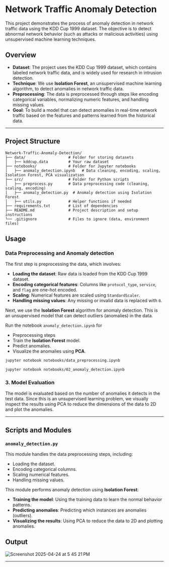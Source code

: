 
# Network Traffic Anomaly Detection

This project demonstrates the process of anomaly detection in network traffic data using the KDD Cup 1999 dataset. The objective is to detect abnormal network behavior (such as attacks or malicious activities) using unsupervised machine learning techniques.

## **Overview**

- **Dataset**: The project uses the KDD Cup 1999 dataset, which contains labeled network traffic data, and is widely used for research in intrusion detection.
- **Technique**: We use **Isolation Forest**, an unsupervised machine learning algorithm, to detect anomalies in network traffic data.
- **Preprocessing**: The data is preprocessed through steps like encoding categorical variables, normalizing numeric features, and handling missing values.
- **Goal**: To build a model that can detect anomalies in real-time network traffic based on the features and patterns learned from the historical data.

---

## **Project Structure**

```
Network-Traffic-Anomaly-Detection/
├── data/                   # Folder for storing datasets
│   ├── kddcup.data         # Your raw dataset
├── notebooks/              # Folder for Jupyter notebooks
│   ├── anomaly_detection.ipynb   # Data cleaning, encoding, scaling, Isolation Forest, PCA visualization
├── src/                    # Folder for Python scripts
│   ├── preprocess.py       # Data preprocessing code (cleaning, scaling, encoding)
│   ├── anomaly_detection.py  # Anomaly detection using Isolation Forest
│   ├── utils.py            # Helper functions if needed
├── requirements.txt        # List of dependencies
├── README.md               # Project description and setup instructions
└── .gitignore              # Files to ignore (data, environment files)
```

## **Usage**

### **Data Preprocessing and Anomaly detection**

The first step is preprocessing the data, which involves:
- **Loading the dataset**: Raw data is loaded from the KDD Cup 1999 dataset.
- **Encoding categorical features**: Columns like `protocol_type`, `service`, and `flag` are one-hot encoded.
- **Scaling**: Numerical features are scaled using `StandardScaler`.
- **Handling missing values**: Any missing or invalid data is replaced with `0`.

Next, we use the **Isolation Forest** algorithm for anomaly detection. This is an unsupervised model that can detect outliers (anomalies) in the data.

Run the notebook `anomaly_detection.ipynb` for 
- Preprocessing steps
- Train the **Isolation Forest** model.
- Predict anomalies.
- Visualize the anomalies using **PCA**.

```bash
jupyter notebook notebooks/data_preprocessing.ipynb
```


```bash
jupyter notebook notebooks/02_anomaly_detection.ipynb
```

### **3. Model Evaluation**

The model is evaluated based on the number of anomalies it detects in the test data. Since this is an unsupervised learning problem, we visually inspect the results using PCA to reduce the dimensions of the data to 2D and plot the anomalies.

---

## **Scripts and Modules**

### **`anomaly_detection.py`**

This module handles the data preprocessing steps, including:
- Loading the dataset.
- Encoding categorical columns.
- Scaling numerical features.
- Handling missing values.

This module performs anomaly detection using **Isolation Forest**:
- **Training the model**: Using the training data to learn the normal behavior patterns.
- **Predicting anomalies**: Predicting which instances are anomalies (outliers).
- **Visualizing the results**: Using PCA to reduce the data to 2D and plotting anomalies.


## **Output**
![Screenshot 2025-04-24 at 5 45 21 PM](https://github.com/user-attachments/assets/b0b706fd-6d47-41cc-89a4-8d9bcbe97360)


---

